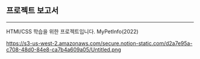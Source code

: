 ## 프로젝트 보고서

---

HTMl/CSS 학습을 위한 프로젝트입니다.
MyPetInfo(2022)


https://s3-us-west-2.amazonaws.com/secure.notion-static.com/d2a7e95a-c708-48d0-84e8-ca7b4a609a05/Untitled.png
